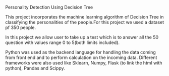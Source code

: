 Personality Detection Using Decision Tree

This project incorporates the machine learning algorithm of Decision Tree in classifying the personalities of the people.For this project we used a dataset pf 350 people.

In this project we allow user to take up a test which is to answer all the 50 question with values range 0 to 5(both limits included).

Python was used as the backend language for handling the data coming from front end and to perform calculation on the incoming data. 
Different frameworks were also used like Sklearn, Numpy, Flask (to link the html with python), Pandas and Scippy.

